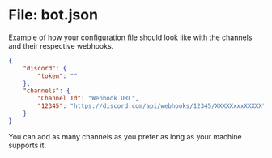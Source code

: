 # File: bot.json

Example of how your configuration file should look like with the channels and their respective webhooks.

```json
{
    "discord": {
        "token": ""
    },
    "channels": {
        "Channel Id": "Webhook URL",
        "12345": "https://discord.com/api/webhooks/12345/XXXXXxxxXXXXX"
    }
}
```

You can add as many channels as you prefer as long as your machine supports it.